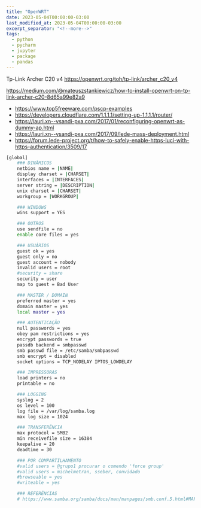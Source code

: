 ```yaml
---
title: "OpenWRT"
date: 2023-05-04T00:00:00-03:00
last_modified_at: 2023-05-04T00:00:00-03:00
excerpt_separator: "<!--more-->"
tags:
  - python
  - pycharm
  - jupyter
  - package
  - pandas
---
```


Tp-Link Archer C20 v4
https://openwrt.org/toh/tp-link/archer_c20_v4

https://medium.com/@mateuszstankiewicz/how-to-install-openwrt-on-tp-link-archer-c20-8d65a99e82a9

- https://www.top5freeware.com/pscp-examples
- https://developers.cloudflare.com/1.1.1.1/setting-up-1.1.1.1/router/
- https://lauri.xn--vsandi-pxa.com/2017/01/reconfiguring-openwrt-as-dummy-ap.html
- https://lauri.xn--vsandi-pxa.com/2017/09/lede-mass-deployment.html
- https://forum.lede-project.org/t/how-to-safely-enable-https-luci-with-https-authentication/3509/17

```bash
[global]
	### DINÂMICOS
	netbios name = |NAME|
	display charset = |CHARSET|
	interfaces = |INTERFACES|
	server string = |DESCRIPTION|
	unix charset = |CHARSET|
	workgroup = |WORKGROUP|

	### WINDOWS
	wins support = YES

	### OUTROS
	use sendfile = no
	enable core files = yes

	### USUÁRIOS
	guest ok = yes
	guest only = no
	guest account = nobody
	invalid users = root
	#security = share
	security = user
	map to guest = Bad User

	### MASTER / DOMAIN
	preferred master = yes
	domain master = yes
	local master = yes

	### AUTENTICAÇÃO
	null passwords = yes
	obey pam restrictions = yes
	encrypt passwords = true
	passdb backend = smbpasswd
	smb passwd file = /etc/samba/smbpasswd
	smb encrypt = disabled
	socket options = TCP_NODELAY IPTOS_LOWDELAY

	### IMPRESSORAS
	load printers = no
	printable = no

	### LOGGING
	syslog = 2
	os level = 100
	log file = /var/log/samba.log
	max log size = 1024

	### TRANSFERÊNCIA
	max protocol = SMB2
	min receivefile size = 16384
	keepalive = 20
	deadtime = 30

	### POR COMPARTILHAMENTO
	#valid users = @grupo1 procurar o comendo 'force group'
	#valid users = michelmetran, sseber, convidado
	#browseable = yes
	#writeable = yes

	### REFERÊNCIAS
	# https://www.samba.org/samba/docs/man/manpages/smb.conf.5.html#MAPTOGUEST
```

